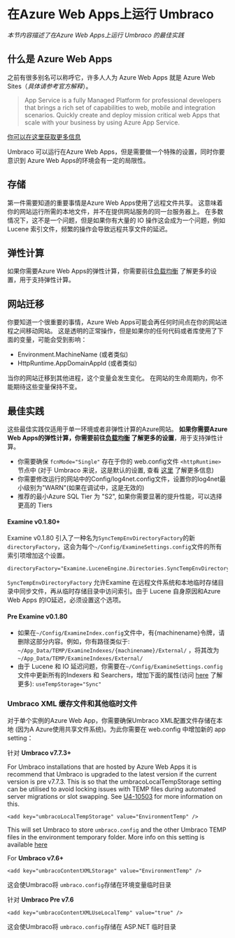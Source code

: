 # 在Azure Web Apps上运行 Umbraco #

_本节内容描述了在Azure Web Apps上运行 Umbraco 的最佳实践_

## 什么是 Azure Web Apps ##

之前有很多别名可以称呼它，许多人人为 Azure Web Apps 就是 Azure Web Sites（*具体请参考官方解释*）。

> App Service is a fully Managed Platform for professional developers that brings a rich set of capabilities to web, mobile and integration scenarios. Quickly create and deploy mission critical web Apps that scale with your business by using Azure App Service.

[你可以在这里获取更多信息](https://azure.microsoft.com/en-us/documentation/articles/app-service-web-overview/)

Umbraco 可以运行在Azure Web Apps，但是需要做一个特殊的设置，同时你要意识到 Azure Web Apps的环境会有一定的局限性。

## 存储 ##

第一件需要知道的重要事情是Azure Web Apps使用了远程文件共享。
这意味着你的网站运行所需的本地文件，并不在提供网站服务的同一台服务器上。
在多数情况下，这不是一个问题，但是如果你有大量的 IO 操作这会成为一个问题，例如 Lucene 索引文件，频繁的操作会导致远程共享文件的延迟。

## 弹性计算 ##

如果你需要Azure Web Apps的弹性计算，你需要前往[负载均衡](load-balancing.md) 了解更多的设置，用于支持弹性计算。

## 网站迁移 ##

你要知道一个很重要的事情，Azure Web Apps可能会再任何时间点在你的网站进程之间移动网站。 这是透明的正常操作，但是如果你的任何代码或者库使用了下面的变量，可能会受到影响：

* Environment.MachineName (或者类似)
* HttpRuntime.AppDomainAppId (或者类似)

当你的网站迁移到其他进程，这个变量会发生变化。
在网站的生命周期内，你不能期待这些变量保持不变。


## 最佳实践 ##

这些最佳实践仅适用于单一环境或者非弹性计算的Azure网站。 __如果你需要Azure Web Apps的弹性计算，你需要前往[负载均衡](load-balancing.md) 了解更多的设置__，用于支持弹性计算。

* 你需要确保 `fcnMode="Single"` 存在于你的 web.config文件 `<httpRuntime>` 节点中 (对于 Umbraco 来说，这是默认的设置, 查看 [这里](http://shazwazza.com/post/all-about-aspnet-file-change-notification-fcn/) 了解更多信息)
* 你需要修改运行的网站中的Config/log4net.config文件，设置你的log4net最小级别为"WARN"(如果在调试中，这是无效的)
* 推荐的最小Azure SQL Tier 为 "S2", 如果你需要显著的提升性能，可以选择更高的 Tiers 

#### Examine v0.1.80+ ####

Examine v0.1.80 引入了一种名为`SyncTempEnvDirectoryFactory`的新 `directoryFactory`，这会为每个`~/Config/ExamineSettings.config`文件的所有索引项增加这个设置。

    directoryFactory="Examine.LuceneEngine.Directories.SyncTempEnvDirectoryFactory,Examine"

`SyncTempEnvDirectoryFactory` 允许Examine 在远程文件系统和本地临时存储目录中同步文件，再从临时存储目录中访问索引。由于 Lucene 自身原因和Azure Web Apps 的IO延迟，必须设置这个选项。

#### Pre Examine v0.1.80 ####

* 如果在`~/Config/ExamineIndex.config`文件中，有{machinename}令牌，请删除这部分内容。例如，你有路径类似于: `~/App_Data/TEMP/ExamineIndexes/{machinename}/External/` ，将其改为 `~/App_Data/TEMP/ExamineIndexes/External/` 
* 由于 Lucene 和 IO 延迟问题，你需要在`~/Config/ExamineSettings.config`文件中更新所有的Indexers 和 Searchers，增加下面的属性(访问 [here](http://issues.umbraco.org/issue/U4-7614) 了解更多): `useTempStorage="Sync"`

### Umbraco XML 缓存文件和其他临时文件 ###
对于单个实例的Azure Web App，你需要确保Umbraco XML配置文件存储在本地 (因为A Azure使用共享文件系统)。为此你需要在 web.config 中增加新的 app setting：

针对 **Umbraco v7.7.3+**

For Umbraco installations that are hosted by Azure Web Apps it is recommend that Umbraco is upgraded to the latest version if the current version is pre v7.7.3. This is so that the umbracoLocalTempStorage setting can be utilised to avoid locking issues with TEMP files during automated server migrations or slot swapping. See [U4-10503](http://issues.umbraco.org/issue/U4-10503) for more information on this.

	<add key="umbracoLocalTempStorage" value="EnvironmentTemp" />

This will set Umbraco to store `umbraco.config` and the other Umbraco TEMP files in the environment temporary folder. More info on this setting is available [here](../../../Reference/Config/webconfig/index.md#umbracolocaltempstorage-umbraco-v773)

For **Umbraco v7.6+**

	<add key="umbracoContentXMLStorage" value="EnvironmentTemp" />

这会使Umbraco将 `umbraco.config`存储在环境变量临时目录

针对 **Umbraco Pre v7.6**

	<add key="umbracoContentXMLUseLocalTemp" value="true" /> 


这会使Umbraco将 `umbraco.config`存储在 ASP.NET 临时目录